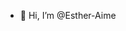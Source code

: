 - 👋 Hi, I’m @Esther-Aime

<!---
Esther-Aime/Esther-Aime is a ✨ special ✨ repository because its `README.md` (this file) appears on your GitHub profile.
You can click the Preview link to take a look at your changes.
--->
